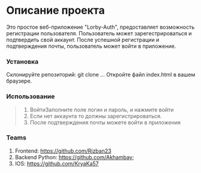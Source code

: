# Описание проекта
Это   простое веб-приложение "Lorby-Auth", предоставляет  возможность регистрации пользователя. Пользователь может зарегестрироваться и подтвердить свой аккаунт. После успешной регистрации и подтверждения почты, пользователь может войти в приложение.

### Установка
Склонируйте репозиторий: git clone ... Откройте файл index.html в вашем браузере.

### Использование

> 1. ВойтиЗаполните поле логин и пароль, и нажмите войти
> 2. Если нет аккаунта то должны зарегистрироваться.
> 3. После подтверждения почты можете войти в приложения

### Teams
1. Frontend: https://github.com/Rizban23
2. Backend Python: https://github.com/Akhambay;
3. IOS: https://github.com/KryaKa57